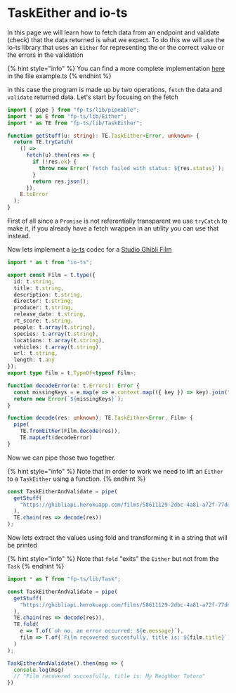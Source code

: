 # TaskEither and io-ts

In this page we will learn how to fetch data from an endpoint and validate \(check\) that the data returned is what we expect. To do this we will use the io-ts library that uses an `Either` for representing the or the correct value or the errors in the validation 

{% hint style="info" %}
You can find a more complete implementation [here ](https://codesandbox.io/s/taskeither-io-ts-8rltm?module=%2Fsrc%2Fexample.ts)in the file example.ts
{% endhint %}

in this case the program is made up by two operations, `fetch` the data and `validate` returned data. Let's start by focusing on the fetch

```typescript
import { pipe } from "fp-ts/lib/pipeable";
import * as E from "fp-ts/lib/Either";
import * as TE from "fp-ts/lib/TaskEither";

function getStuff(u: string): TE.TaskEither<Error, unknown> {
  return TE.tryCatch(
    () =>
      fetch(u).then(res => {
        if (!res.ok) {
          throw new Error(`fetch failed with status: ${res.status}`);
        }
        return res.json();
      }),
    E.toError
  );
}
```

First of all since a `Promise` is not referentially transparent we use `tryCatch` to make it, if you already have a fetch wrappen in an utility you can use that instead.

Now lets implement a [io-ts](https://github.com/gcanti/io-ts) codec for a [Studio Ghibli Film ](https://ghibliapi.herokuapp.com/#tag/Films)

```typescript
import * as t from "io-ts";

export const Film = t.type({
  id: t.string,
  title: t.string,
  description: t.string,
  director: t.string,
  producer: t.string,
  release_date: t.string,
  rt_score: t.string,
  people: t.array(t.string),
  species: t.array(t.string),
  locations: t.array(t.string),
  vehicles: t.array(t.string),
  url: t.string,
  length: t.any
});
export type Film = t.TypeOf<typeof Film>;

function decodeError(e: t.Errors): Error {
  const missingKeys = e.map(e => e.context.map(({ key }) => key).join("."));
  return new Error(`${missingKeys}`);
}

function decode(res: unknown): TE.TaskEither<Error, Film> {
  pipe(
    TE.fromEither(Film.decode(res)),
    TE.mapLeft(decodeError)
}
```

Now we can pipe those two together.

{% hint style="info" %}
Note that in order to work we need to lift an `Either` to a `TaskEither` using a function.
{% endhint %}

```typescript
const TaskEitherAndValidate = pipe(
  getStuff(
    "https://ghibliapi.herokuapp.com/films/58611129-2dbc-4a81-a72f-77ddfc1b1b49"
  ),
  TE.chain(res => decode(res))
);
```

Now lets extract the values using fold and transforming it in a string that will be printed

{% hint style="info" %}
Note that `fold` "exits" the `Either` but not from the `Task`
{% endhint %}

```typescript
import * as T from "fp-ts/lib/Task";

const TaskEitherAndValidate = pipe(
  getStuff(
    "https://ghibliapi.herokuapp.com/films/58611129-2dbc-4a81-a72f-77ddfc1b1b49"
  ),
  TE.chain(res => decode(res)),
  TE.fold(
    e => T.of(`oh no, an error occurred: ${e.message}`),
    film => T.of(`Film recovered succesfully, title is: ${film.title}`)
  )
);

TaskEitherAndValidate().then(msg => {
  console.log(msg)
  // "Film recovered succesfully, title is: My Neighbor Totoro"
})
```



